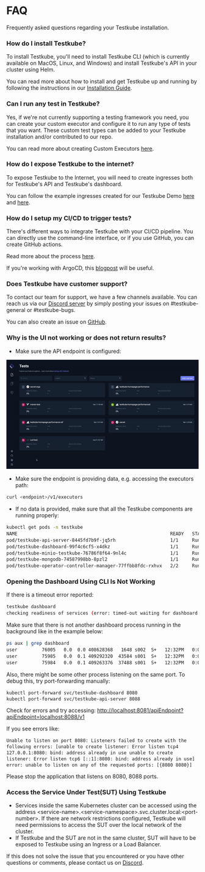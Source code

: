 # FAQ
Frequently asked questions regarding your Testkube installation.

### **How do I install Testkube?**
To install Testkube, you'll need to install Testkube CLI (which is currently available on MacOS, Linux, and Windows) and install Testkube's API in your cluster using Helm.

You can read more about how to install and get Testkube up and running by following the instructions in our [Installation Guide](https://kubeshop.github.io/testkube/installing).

### **Can I run any test in Testkube?**
Yes, if we're not currently supporting a testing framework you need, you can create your custom executor and configure it to run any type of tests that you want. These custom test types can be added to your Testkube installation and/or contributed to our repo. 

You can read more about creating Custom Executors [here](https://kubeshop.github.io/testkube/test-types/executor-custom#creating-a-custom-executor).

### **How do I expose Testkube to the internet?**
To expose Testkube to the Internet, you will need to create ingresses both for Testkube's API and Testkube's dashboard. 

You can follow the example ingresses created for our Testkube Demo [here](https://github.com/kubeshop/helm-charts/blob/260fcdf810aa4ed0760a3d953170989c82f62a6e/charts/testkube/values-demo.yaml#L124) and [here](https://github.com/kubeshop/helm-charts/blob/260fcdf810aa4ed0760a3d953170989c82f62a6e/charts/testkube/values-demo.yaml#L238).

### **How do I setup my CI/CD to trigger tests?**
There's different ways to integrate Testkube with your CI/CD pipeline. You can directly use the command-line interface, or if you use GitHub, you can create GitHub actions.

Read more about the process [here](https://kubeshop.github.io/testkube/integrations/testkube-automation).

If you're working with ArgoCD, this [blogpost](https://testkube.kubeshop.io/blog/a-gitops-powered-kubernetes-testing-machine-with-argocd-and-testkube) will be useful.

### **Does Testkube have customer support?**
To contact our team for support, we have a few channels available. 
You can reach us via our [Discord server](https://discord.com/invite/6zupCZFQbe) by simply posting your issues on #testkube-general or #testkube-bugs.

You can also create an issue on [GitHub](https://github.com/kubeshop/testkube).

### **Why is the UI not working or does not return results?**

- Make sure the API endpoint is configured:

![img.gif](img/check-dashboard-api-endpoint.gif)

- Make sure the endpoint is providing data, e.g. accessing the executors path:

```sh
curl <endpoint>/v1/executors 
```

- If no data is provided, make sure that all the Testkube components are running properly:

```sh
kubectl get pods -n testkube
NAME                                                        READY   STATUS    RESTARTS   AGE
pod/testkube-api-server-8445fd7b9f-jq5rh                    1/1     Running   0          10d
pod/testkube-dashboard-99f4c6cf5-x4dkz                      1/1     Running   0          12d
pod/testkube-minio-testkube-76786f8f64-9nl4c                1/1     Running   1          24d
pod/testkube-mongodb-74587998bb-8pzl2                       1/1     Running   0          12d
pod/testkube-operator-controller-manager-77ffbb8fdc-rxhvx   2/2     Running   0          5d23h
```

### **Opening the Dashboard Using CLI Is Not Working**

If there is a timeout error reported:

```sh
testkube dashboard
checking readiness of services (error: timed-out waiting for dashboard and api)
```

Make sure that there is not another dashboard process running in the background like in the example below:

```sh
ps aux | grep dashboard
user         76005   0.0  0.0 408628368   1648 s002  S+   12:32PM   0:00.00 grep dashboard
user         75985   0.0  0.1 409292320  43584 s001  S+   12:32PM   0:00.12 kubectl port-forward --namespace testkube deployment/testkube-dashboard 8080:8080
user         75984   0.0  0.1 409263376  37488 s001  S+   12:32PM   0:00.22 testkube dashboard
```

Also, there might be some other process listening on the same port. To debug this, try port-forwarding manually:

```
kubectl port-forward svc/testkube-dashboard 8080
kubectl port-forward svc/testkube-api-server 8088
```

Check for errors and try accessing:
[http://localhost:8081/apiEndpoint?apiEndpoint=localhost:8088/v1](http://localhost:8081/apiEndpoint?apiEndpoint=localhost:8088/v1)

If you see errors like:
```
Unable to listen on port 8080: Listeners failed to create with the following errors: [unable to create listener: Error listen tcp4 127.0.0.1:8080: bind: address already in use unable to create listener: Error listen tcp6 [::1]:8080: bind: address already in use]
error: unable to listen on any of the requested ports: [{8080 8080}]
```

Please stop the application that listens on 8080, 8088 ports.

### Access the Service Under Test(SUT) Using Testkube

- Services inside the same Kubernetes cluster can be accessed using the address \<service-name\>.\<service-namespace\>.svc.cluster.local:\<port-number\>. If there are network restrictions configured, Testkube will need permissions to access the SUT over the local network of the cluster.
- If Testkube and the SUT are not in the same cluster, SUT will have to be exposed to Testkube using an Ingress or a Load Balancer.

If this does not solve the issue that you encountered or you have other questions or comments, please contact us on [Discord](https://discord.com/invite/6zupCZFQbe).
